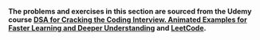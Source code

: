 **The problems and exercises in this section are sourced from the Udemy course [DSA for Cracking the Coding Interview. Animated Examples for Faster Learning and Deeper Understanding](https://www.udemy.com/course/data-structures-algorithms-python/?couponCode=KEEPLEARNING) and [LeetCode](https://leetcode.com/problemset/).**

